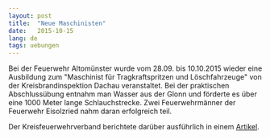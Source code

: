 ```yaml
---
layout: post
title:  "Neue Maschinisten"
date:   2015-10-15
lang: de
tags: uebungen
---
```

Bei der Feuerwehr Altomünster wurde vom 28.09. bis 10.10.2015 wieder eine Ausbildung zum "Maschinist für Tragkraftspritzen und Löschfahrzeuge" von der Kreisbrandinspektion Dachau veranstaltet. Bei der praktischen Abschlussübung entnahm man Wasser aus der Glonn und förderte es über eine 1000 Meter lange Schlauchstrecke. Zwei Feuerwehrmänner der Feuerwehr Eisolzried nahm daran erfolgreich teil.

Der Kreisfeuerwehrverband berichtete darüber ausführlich in einem [Artikel](http://kfv-dachau.de/index.php?section=news&cmd=details&newsid=873).
